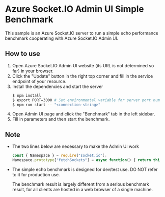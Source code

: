 
# Azure Socket.IO Admin UI Simple Benchmark

This sample is an Azure Socket.IO server to run a simple echo performance benchmark cooperating with Azure Socket.IO Admin UI.

## How to use 
1. Open Azure Socket.IO Admin UI website (its URL is not determined so far) in your browser.
2. Click the "Update" button in the right top corner and fill in the service endpoint of your resource.
3. Install the dependencies and start the server
    ```bash
    $ npm install
    $ export PORT=3000 # Set environmental variable for server port number. Default value is 3000
    $ npm run start -- "<connection-string>"
    ```
4. Open Admin UI page and click the "Benchmark" tab in the left sidebar.
5. Fill in parameters and then start the benchmark.

## Note
- The two lines below are necessary to make the Admin UI work
    ```javascript
    const { Namespace } = require("socket.io");
    Namespace.prototype["fetchSockets"] = async function() { return this.local.fetchSockets(); };
    ```

- The simple echo benchmark is designed for dev/test use. DO NOT refer to it for production use.

    The benchmark result is largely different from a serious benchmark result, for all clients are hosted in a web browser of a single machine.